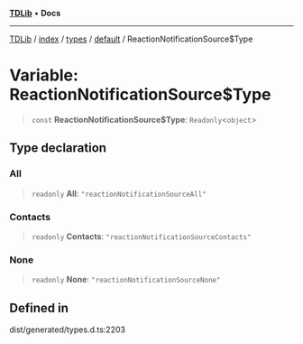 [**TDLib**](../../../../../../README.md) • **Docs**

***

[TDLib](../../../../../../modules.md) / [index](../../../../../README.md) / [types](../../../README.md) / [default](../README.md) / ReactionNotificationSource$Type

# Variable: ReactionNotificationSource$Type

> `const` **ReactionNotificationSource$Type**: `Readonly`\<`object`\>

## Type declaration

### All

> `readonly` **All**: `"reactionNotificationSourceAll"`

### Contacts

> `readonly` **Contacts**: `"reactionNotificationSourceContacts"`

### None

> `readonly` **None**: `"reactionNotificationSourceNone"`

## Defined in

dist/generated/types.d.ts:2203
